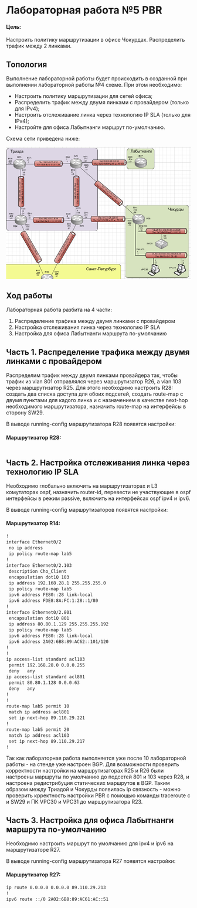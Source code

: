 # Лабораторная работа №5 PBR

#### Цель: 

Настроить политику маршрутизации в офисе Чокурдах. Распределить трафик между 2 линками.

## Топология

Выполнение лабораторной работы будет происходить в созданной при выполнении лабораторной работы №4 схеме. При этом необходимо:
- Настроить политику маршрутизации для сетей офиса;
- Распределить трафик между двумя линками с провайдером (только для IPv4);
- Настроить отслеживание линка через технологию IP SLA (только для IPv4);
- Настройте для офиса Лабытнанги маршрут по-умолчанию.

Схема сети приведена ниже:

![](lab5_topology.PNG)


## Ход работы

Лабораторная работа разбита на 4 части:
1) Распределение трафика между двумя линками с провайдером
2) Настройка отслеживания линка через технологию IP SLA
3) Настройка для офиса Лабытнанги маршрута по-умолчанию

## Часть 1. Распределение трафика между двумя линками с провайдером

Распределим трафик между двумя линками провайдера так, чтобы трафик из vlan 801 отправлялся через маршрутизатор R26, а vlan 103 через маршрутизатор R25. Для этого необходимо настроить R28: создать два списка доступа для обоих подсетей, создать route-map с двумя пунктами для кадого линка и с назначением в качестве next-hop необходимого маршрутизатора, назначить route-map на интерфейсы в сторону SW29.

В выводе running-config маршрутизатора R28 появятся настройки:

#### Маршрутизатор R28:

```

```


## Часть 2. Настройка отслеживания линка через технологию IP SLA

Необходимо глобально включить на маршрутизаторах и L3 комутаторах ospf, назначить router-id, перевести не участвующие в ospf интерфейсы в режим passive, включить на интерфейсах ospf ipv4 и ipv6.

В выводе running-config маршрутизаторов появятся настройки:

#### Маршрутизатор R14:

```
!
interface Ethernet0/2
 no ip address
 ip policy route-map lab5
!
interface Ethernet0/2.103
 description Cho_Client
 encapsulation dot1Q 103
 ip address 192.168.28.1 255.255.255.0
 ip policy route-map lab5
 ipv6 address FE80::28 link-local
 ipv6 address FDE8:8A:FC:1:28::1/80
!
interface Ethernet0/2.801
 encapsulation dot1Q 801
 ip address 80.80.1.129 255.255.255.192
 ip policy route-map lab5
 ipv6 address FE80::28 link-local
 ipv6 address 2A02:6B8:89:AC62::101/120
!
!
ip access-list standard acl103
 permit 192.168.28.0 0.0.0.255
 deny   any
ip access-list standard acl801
 permit 80.80.1.128 0.0.0.63
 deny   any
!
!
route-map lab5 permit 10
 match ip address acl801
 set ip next-hop 89.110.29.221
!
route-map lab5 permit 20
 match ip address acl103
 set ip next-hop 89.110.29.217
!
```

Так как лабораторная работа выполняется уже после 10 лабораторной работы - на стенде уже настроен BGP. Для возможности проверить корректности настройки на маршрутизаторах R25 и R26 были настроены маршруты по умолчанию до подсетей 801 и 103 через R28, и настроена редистрибуция статических маршрутов в BGP. Таким образом между Триадой и Чокурды появилась ip связность - можно проверить крректность настройки PBR с помощью команды traceroute c и SW29 и ПК VPC30 и VPC31 до маршрутизатора R23.

## Часть 3. Настройка для офиса Лабытнанги маршрута по-умолчанию

Необходимо настроить маршрут по умолчанию для ipv4 и ipv6 на маршрутизаторе R27.

В выводе running-config маршрутизатора R27 появятся настройки:

#### Маршрутизатор R27:

```
ip route 0.0.0.0 0.0.0.0 89.110.29.213
!
ipv6 route ::/0 2A02:6B8:89:AC61:AC::51
```


